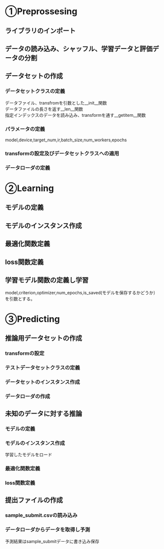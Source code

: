 # ①Preprossesing
## ライブラリのインポート 
## データの読み込み、シャッフル、学習データと評価データの分割 
## データセットの作成 
### データセットクラスの定義
データファイル、transfromを引数とした__init__関数  
データファイルの長さを返す__len__関数  
指定インデックスのデータを読み込み、transformを通す__getitem__関数  
### パラメータの定義 
model,device,target_num,ir,batch_size,num_workers,epochs 
### transformの設定及びデータセットクラスへの適用
### データローダの定義　
# ②Learning 
## モデルの定義 
## モデルのインスタンス作成
## 最適化関数定義 
## loss関数定義 
## 学習モデル関数の定義し学習 
model,criterion,optimizer,num_epochs,is_saved(モデルを保存するかどうか）を引数とする。 
# ③Predicting 
## 推論用データセットの作成 
### transformの設定 
### テストデータセットクラスの定義 
### データセットのインスタンス作成 
### データローダの作成 
## 未知のデータに対する推論 
### モデルの定義 
### モデルのインスタンス作成 
学習したモデルをロード 
### 最適化関数定義 
### loss関数定義 
## 提出ファイルの作成 
### sample_submit.csvの読み込み 
### データローダからデータを取得し予測 
予測結果はsample_submitデータに書き込み保存
